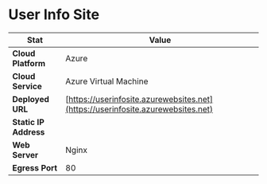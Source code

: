 # User Info Site

| **Stat**              | **Value**                                                                        |
| --------------------- | -------------------------------------------------------------------------------- |
| **Cloud Platform**    | Azure                                                                            |
| **Cloud Service**     | Azure Virtual Machine                                                            |
| **Deployed URL**      | [https://userinfosite.azurewebsites.net](https://userinfosite.azurewebsites.net) |
| **Static IP Address** |                                                                                  |
| **Web Server**        | Nginx                                                                            |
| **Egress Port**       | 80                                                                               |
